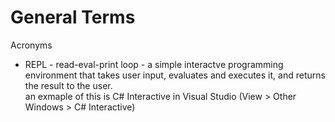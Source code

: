 # General Terms

Acronyms
 - REPL - read-eval-print loop - a simple interactve programming environment that takes user input, evaluates and executes it, and returns the result to the user.  
   an exmaple of this is C# Interactive in Visual Studio (View > Other Windows > C# Interactive)
